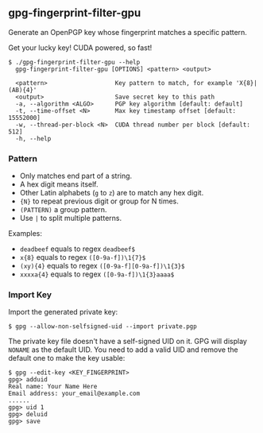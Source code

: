## gpg-fingerprint-filter-gpu

Generate an OpenPGP key whose fingerprint matches a specific pattern.

Get your lucky key! CUDA powered, so fast!

```
$ ./gpg-fingerprint-filter-gpu --help
  gpg-fingerprint-filter-gpu [OPTIONS] <pattern> <output>

  <pattern>                   Key pattern to match, for example 'X{8}|(AB){4}'
  <output>                    Save secret key to this path
  -a, --algorithm <ALGO>      PGP key algorithm [default: default]
  -t, --time-offset <N>       Max key timestamp offset [default: 15552000]
  -w, --thread-per-block <N>  CUDA thread number per block [default: 512]
  -h, --help
```

### Pattern

- Only matches end part of a string.
- A hex digit means itself.
- Other Latin alphabets (`g` to `z`) are to match any hex digit.
- `{N}` to repeat previous digit or group for N times.
- `(PATTERN)` a group pattern.
- Use `|` to split multiple patterns.

Examples:

- `deadbeef` equals to regex `deadbeef$`
- `x{8}` equals to regex `([0-9a-f])\1{7}$`
- `(xy){4}` equals to regex `([0-9a-f][0-9a-f])\1{3}$`
- `xxxxa{4}` equals to regex `([0-9a-f])\1{3}aaaa$`

### Import Key

Import the generated private key:

```
$ gpg --allow-non-selfsigned-uid --import private.pgp
```

The private key file doesn't have a self-signed UID on it. GPG will display `NONAME` as the default UID.
You need to add a valid UID and remove the default one to make the key usable:

```
$ gpg --edit-key <KEY_FINGERPRINT>
gpg> adduid
Real name: Your Name Here
Email address: your_email@example.com
......
gpg> uid 1
gpg> deluid
gpg> save
```
